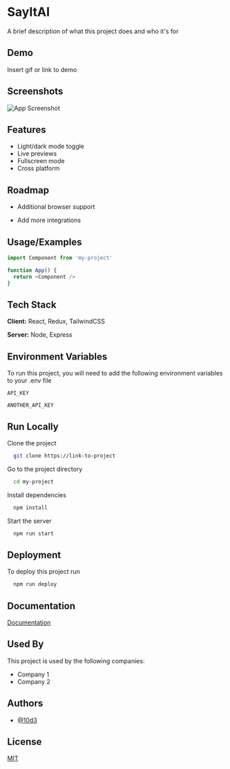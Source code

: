 
# SayItAI

A brief description of what this project does and who it's for


## Demo

Insert gif or link to demo


## Screenshots

![App Screenshot](https://via.placeholder.com/468x300?text=App+Screenshot+Here)


## Features

- Light/dark mode toggle
- Live previews
- Fullscreen mode
- Cross platform


## Roadmap

- Additional browser support

- Add more integrations


## Usage/Examples

```javascript
import Component from 'my-project'

function App() {
  return <Component />
}
```


## Tech Stack

**Client:** React, Redux, TailwindCSS

**Server:** Node, Express


## Environment Variables

To run this project, you will need to add the following environment variables to your .env file

`API_KEY`

`ANOTHER_API_KEY`


## Run Locally

Clone the project

```bash
  git clone https://link-to-project
```

Go to the project directory

```bash
  cd my-project
```

Install dependencies

```bash
  npm install
```

Start the server

```bash
  npm run start
```


## Deployment

To deploy this project run

```bash
  npm run deploy
```


## Documentation

[Documentation](https://linktodocumentation)


## Used By

This project is used by the following companies:

- Company 1
- Company 2


## Authors

- [@10d3](https://www.github.com/10d3)


## License

[MIT](https://choosealicense.com/licenses/mit/)

